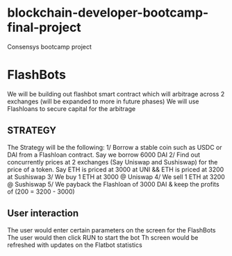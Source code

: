 # blockchain-developer-bootcamp-final-project
Consensys bootcamp project

# FlashBots
We will be building out flashbot smart contract which will arbitrage across 2 exchanges (will be expanded to more in future phases)
We will use Flashloans to secure capital for the arbitrage


## STRATEGY

The Strategy will be the following:
1/ Borrow a stable coin such as USDC or DAI from a Flashloan contract. Say we borrow 6000 DAI
2/ Find out concurrently prices at 2 exchanges (Say Uniswap and Sushiswap) for the price of a token. Say ETH is priced at 3000 at UNI && ETH is priced at  3200 at Sushiswap
3/ We buy 1 ETH at 3000 @ Uniswap
4/ We sell 1 ETH at 3200 @ Sushiswap
5/ We payback the Flashloan of 3000 DAI & keep the profits of (200 = 3200 - 3000)


## User interaction
The user would enter certain parameters on the screen for the FlashBots
The user would then click RUN to start the bot
Th screen would be refreshed with updates on the Flatbot statistics
